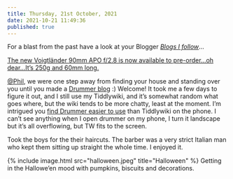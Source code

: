 ```yaml
---
title: Thursday, 21st October, 2021
date: 2021-10-21 11:49:36
published: true
---
```


For a blast from the past have a look at your Blogger [*Blogs I follow*](https://www.blogger.com/manage-blogs-following.g?pli=1)…

[The new Voigtländer 90mm APO f/2.8 is now available to pre-order…oh dear…It’s 250g and 60mm long.](https://www.dpreview.com/news/2015050634/you-can-now-pre-order-the-new-voigtlander-90mm-f2-8-apo-skopar-m-mount-lens-for-799)

[@Phil](https://youneedastereo.com/#2021-10-21%20Journal), we were one step away from finding your house and standing over you until you made a [Drummer blog](http://oldschool.scripting.com/twelvety/) :) Welcome! It took me a few days to figure it out, and I still use my Tiddlywiki, and it’s somewhat random what goes where, but the wiki tends to be more chatty, least at the moment. I’m intrigued you [find Drummer easier to use](http://oldschool.scripting.com/twelvety/2021/10/21.html#a151655) than Tiddlywiki on the phone. I can’t see anything when I open drummer on my phone, I turn it landscape but it’s all overflowing, but TW fits to the screen.

Took the boys for the their haircuts. The barber was a very strict Italian man who kept them sitting up straight the whole time. I enjoyed it.


{% include image.html src="halloween.jpeg" title="Halloween" %}
Getting in the Hallowe’en mood with pumpkins, biscuits and decorations.